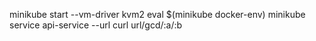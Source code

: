 minikube start --vm-driver kvm2
eval $(minikube docker-env)
minikube service api-service --url
curl url/gcd/:a/:b